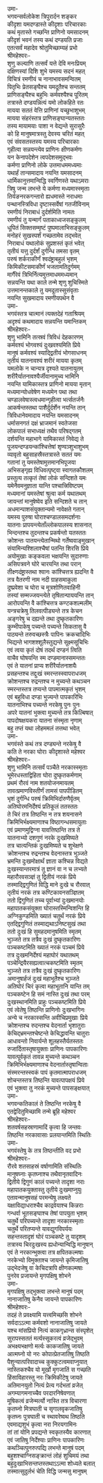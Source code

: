 उमा-  
भगवन्सर्वलोकेश त्रिपुरार्दन शङ्कर  
कीदृशा यमदण्डास्ते कीदृशाः परिचारकाः  
कथं मृतास्ते गच्छन्ति प्राणिनो यमसादनम्  
कीदृशं भवनं तस्य कथं दण्डयति प्रजाः  
एतत्सर्वं महादेव श्रोतुमिच्छाम्यहं प्रभो  
श्रीमहेश्वरः-  
शृणु कल्याणि तत्सर्वं यत्ते देवि मनःप्रियम्  
दक्षिणस्यां दिशि शुभे यमस्य सदनं महत्  
विचित्रं रमणीयं च नानाभावसमन्वितम्  
पितृभिः प्रेतसङ्घैश्च यमदूतैश्च सन्ततम्  
प्राणिसङ्घैश्च बहुभिः कर्मवश्यैश्च पूरितम्  
तत्रास्ते दण्डयन्नित्यं यमो लोकहिते रतः  
मायया सततं वेत्ति प्राणिनां यच्छुभाशुभम्  
मायया संहरंस्तत्र प्राणिसङ्घान्यतस्ततः  
तस्य मायामयाः पाशा न वेद्यन्ते सुरासुरैः  
को हि मानुषमात्रस्तु देवस्य चरितं महत्  
एवं संवसतस्तस्य यमस्य परिचारकाः  
गृहीत्वा सन्नयन्त्येव प्राणिनः क्षीणकर्मणः  
यन केनापदेशेन त्वपदेशसमुद्भवः  
कर्मणा प्राणिनो लोके उत्तमाधममध्यमाः  
यथार्हं तान्समादाय नयन्ति यमसादनम्  
धार्मिकानुत्तमान्विद्धि स्वर्गिणस्ते यथाऽमराः  
त्रिषु जन्म लभन्ते ये कर्मणा मध्यमास्स्मृताः  
तिर्यङनरकगन्तारो ह्यधमास्ते नराधमाः  
पन्थानस्त्रिविधा दृष्टास्सर्वेषां गतजीविनाम्  
रमणीयं निराबाधं दुर्दर्शमिति नामतः  
रमणीयं तु यन्मार्गं पताकाध्वजसङ्कुलम्  
धूपितं सिक्तसम्मृष्टं पुष्पमालाभिसङ्कुलम्  
मनोहरं सुखस्पर्शं गच्छतामेव तद्भवेत्  
निराबाधं यथालोकं सुप्रशस्तं कृतं भवेत्  
तृतीयं यत्तु दुर्दर्शं दुर्गन्धि तमसा वृतम्  
परुषं शर्कराकीर्णं श्वदंष्ट्राबहुलं भृशम्  
किमिकीटसमाकीर्णं भजतामतिदुर्गमम्  
मार्गैरेवं त्रिभिर्नित्यमुत्तमाधममध्यमान्  
सन्नयन्ति यथा काले तन्मे शृणु शुचिस्मिते  
उत्तमानन्तकाले तु यमदूतास्सुसंवृताः  
नयन्ति सुखमादाय रमणीयपथेन वै  
उमा-  
भगवंस्तत्र चात्मानं त्यक्तदेहं गताश्रियम्  
अदृश्यं कथमादाय सन्नयन्ति यमान्तिकम्  
श्रीमहेश्वरः-  
शृणु भामिनि तत्स्रवं त्रिविधं देहकारणम्  
कर्मवश्यं भोगवश्यं दुःखवश्यमिति प्रिये  
मानुषं कर्मवश्यं स्याद्द्वितीयं भोगसाधनम्  
तृतीयं यातनावश्यं शरीरं मायया कृतम्  
यमलोके न चान्यत्र दृश्यते यातनायुतम्  
शरीरैर्यातनावश्यैर्जीवानामुच्य भामिनि  
नयन्ति यामिकास्तत्र प्राणिनो मायया मृतान्  
मध्यमान्योधवेषेण मध्यमेन पथा तथा  
चण्डालवेषास्त्वधमान्गृहीत्वा भर्त्सतर्जनैः  
आकर्षन्तस्तथा पाशैर्दुर्दर्शेन नयन्ति तान्  
त्रिविधानेवमादाय नयन्ति यमसादनम्  
धर्मासनगतं दक्षं भ्राजमानं स्वतेजसा  
लोकपालं सभाध्यक्षं तथैव परिषद्गतम्  
दर्शयन्ति महाभागे यामिकास्तं निवेद्य ते  
पूजयन्दण्डयन्कांश्चित्तेषां शृण्वञ्शुभाशुभम्  
व्यावृतो बहुसाहस्रैस्तत्रास्ते सततं यमः  
गतानां तु यमस्तेषामुत्तमानभिपूजया  
अभिसङ्गृह्य विधिवत्पृष्ट्वा स्वागतकौशलम्  
प्रस्तुत्य तत्कृतं तेषां लोकं सन्दिशते यमः  
यमेनैवमनुज्ञाता यान्ति पश्चात्त्रिविष्टपम्  
मध्यमानां यमस्तेषां श्रुत्वा कर्म यथातथम्  
जायन्तां मानुषेष्वेव इति सन्दिशते च तान्  
अधमान्पाशसंयुक्तान्यमो नावेक्षते गतान्  
यमस्य पुरुषा घोराश्चण्डालसमदर्शनाः  
यातनाः प्रापयन्त्येताँल्लोकपालस्य शासनात्  
भिन्दन्तश्च तुदन्तश्च प्रकर्षन्तो यतस्ततः  
क्रोशन्तः पातयन्त्येतान्मिथो गर्तेष्ववाङ्मुखान्  
संयामिन्यश्शिलाश्चैषां पतन्ति शिरसि प्रिये  
अयोमुखाः कङ्कवला भक्षयन्ति सुदारुणाः  
असिपत्रवने घोरे चारयन्ति तथा परान्  
तीक्ष्णदंष्ट्रास्तथा श्वानः कांश्चित्तत्र ह्यदन्ति वै  
तत्र वैतरणी नाम नदी ग्राहसमाकुला  
दुष्प्रवेशा च घोरा च मूत्रशोणितवाहिनी  
तस्यां सम्मज्जयन्त्येते तृषितान्पाययन्ति तान्  
आरोपयन्ति वै कांश्चित्तत्र कण्टकशल्मलीम्  
यन्त्रचक्रेषु तिलवत्पीड्यन्ते तत्र केचन  
अङ्गरेषु च दह्यन्ते तथा दुष्कृतकारिणः  
कुम्भीपाकेषु पच्यन्ते पच्यन्ते सिकतासु वै  
पाठ्यन्ते तरुवच्छस्त्रैः पापिनः क्रकचादिभिः  
भिद्यन्ते भागशश्शूलैस्तुद्यन्ते सूक्ष्मसूचिभिः  
एवं त्वया कृतं दोषं तदर्थं दण्डनं त्विति  
वाचैव घोषयन्ति स्म दण्डमानास्समन्ततः  
एवं ते यातनां प्राप्य शरीरैर्यातनाशयैः  
प्रसहन्तश्च तद्दुःखं स्मरन्तस्स्वापराधजम्  
क्रोशन्तश्च रुद्रन्तश्च न मुच्यन्ते कथञ्चन  
स्मरन्तस्तत्र तप्यन्ते पापमात्मकृतं भृशम्  
एवं बहुविधा दण्डा भुज्यन्ते पापकारिभिः  
यातनाभिश्च पच्यन्ते नरकेषु पुनः पुनः  
अपरे यातनां भुक्त्वा मुच्यन्ते तत्र किल्बिषात्  
पापदोषक्षयकरा यातना संस्मृता नृणाम्  
बहु तप्तं यथा लोहममलं तत्तथा भवेत्   
उमा-  
भगवंस्ते कथं तत्र दण्ड्यन्ते नरकेषु वै  
कति ते नरका घोराः कीदृशास्ते महेश्वर  
श्रीमहेश्वरः-  
शृणु भामिनि तत्सर्वं पञ्चैते नरकास्स्मृताः  
भूमेरधस्ताद्विहिता घोरा दुष्कृतकर्मणाम्  
प्रथमं रौरवं नाम शतयोजनमायतम्  
तावत्प्रमाणविस्तीर्णं तामसं पापपीडितम्  
भृशं दुर्गन्धि परुषं क्रिमिभिर्दारुणैर्वृतम्  
अतिघोरमनिर्देश्यं प्रतिकूलं ततस्ततः  
ते चिरं तत्र तिष्ठन्ति न तत्र शयनासने  
क्रिमिभिर्भक्ष्यमाणाश्च विष्ठागन्धसमायुताः  
एवं प्रमाणमुद्विग्ना यावत्तिष्ठन्ति तत्र ते  
यातनाभ्यो दशगुणं नरके दुःखमिष्यते  
तत्र चात्यन्तिकं दुःखमिष्यते च शुभेक्षणे  
क्रोशन्तश्च रुद्रन्तश्च वेदनास्तत्र भुञ्जते  
भ्रमन्ति दुःखमोक्षार्थं ज्ञाता कश्चिन्न विद्यते  
दुःखस्यान्तरमात्रं तु ज्ञानं वा न च लभ्यते  
महारौरवसञ्ज्ञं तु द्वितीयं नरकं प्रिये  
तस्माद्द्विगुणितं विद्धि माने दुःखे च रौरवात्  
तृतीयं नरकं तत्र कण्टिकावनसञ्ज्ञितम्  
ततो द्विगुणितं तच्च पूर्वाभ्यां दुःखमानयोः  
महापातकसंयुक्ता घोरास्तस्मिन्विशन्ति हि  
अग्निकुण्डमिति ख्यातं चतुर्थं नरकं प्रिये  
एतद्द्विगुणितं तस्माद्यथाऽनिष्टसुखं तथा  
ततो दुःखं हि सुमहदमानुषमिति स्मृतम्  
भुञ्जते तत्र तत्रैव दुःखं दुष्कृतकारिणः  
पञ्चकष्टमिति ख्यातं नरकं पञ्चमं प्रिये  
तत्र दुःखमनिर्देश्यं महाघोरं यथातथम्  
पञ्चेन्द्रियैरसह्यत्वात्चकष्टमिति स्मृतम्  
भुञ्जते तत्र तत्रैव दुःखं दुष्कृतकारिणः  
अमानुषार्हजं दुःखं महाभूतैश्च भुञ्जते  
अतिघोरं चिरं कृत्वा महाभूतानि यान्ति तम्  
पञ्चकष्टेन हि समं नास्ति दुःखं तथा परम्  
दुःखस्थानमिति प्राहुः पञ्चकष्टमिति प्रिये  
एवं त्वेतेषु तिष्ठन्ति प्राणिनोः दुःखभागिनः  
अन्ये च नरकास्सन्ति अवीचिप्रमुखाः प्रिये  
क्रोशन्तश्च रुदन्तश्च वेदनार्ता भृशातुराः  
केचिद्भ्रमन्तश्चेष्टन्ते केचिद्धावन्ति चातुराः  
आधावन्तो निवार्यन्ते शूलहस्तैर्यतस्ततः  
रुजार्दितास्तृषायुक्ताः प्राणिनः पापकारिणः  
यावत्पूर्वकृतं तावन्न मुच्यन्ते कथञ्चन  
क्रिमिभिर्भक्ष्यमाणाश्च वेदनार्तास्तृषान्विताः  
संस्मरन्तस्स्वकं पापं कृतमात्मापराधजम्  
शोचन्तस्तत्र तिष्ठन्ति यावत्पापक्षयं प्रिये  
एवं भुक्त्वा तु नरकं मुच्यन्ते पापसङ्क्षयात्  
उमा-  
भगवन्कतिकालं ते तिष्ठन्ति नरकेषु वै  
एतद्वेदितुमिच्छामि तन्मे ब्रूहि महेश्वर  
श्रीमहेश्वरः-  
शतवर्षसहस्राणामादिं कृत्वा हि जन्तवः  
तिष्ठन्ति नरकावासाः प्रलयान्तमिति स्थितिः  
उमा-  
भगवंस्तेषु के तत्र तिष्ठन्तीति वद प्रभो  
श्रीमहेश्वरः-  
रौरवे शतसाहस्रं वर्षाणामिति संस्थितिः  
मानुषघ्नाः कृतघ्नाश्च तथैवानृतवादिनः  
द्वितीये द्विगुणं कालं पच्यन्ते तादृशा नराः  
महापातकयुक्तास्तु तृतीये दुःखमाप्नुयुः  
एतावन्मानुषसहं परमन्येषु लक्ष्यते  
यक्षाविद्याधराश्चैव काद्रवेयाश्च किन्नराः  
गन्धर्वा भूतसङ्घाश्च तेषां पापयुता भृशम्  
चतुर्थे परिपच्यन्ते तादृशा नरकास्स्मृताः  
चतुर्थे परितप्यन्ते यावद्युगविपर्ययः  
सहन्तस्तादृशं घोरं पञ्चकष्टे तु यादृशम्  
तत्रास्य चिरदुःखस्य ह्यधोन्यान्विद्धि मानुषान्  
एवं ते नरकान्भुक्त्वा तत्र क्षपितकल्मषाः  
नरकेभ्यो विमुक्ताश्च जायन्ते कृमिजातिषु  
उद्भेदजेषु वा केचिदत्रापि क्षीणकल्मषाः  
पुनरेव प्रजायन्ते मृगपक्षिषु शोभने  
उमा-  
मृगपक्षिषु तद्भुक्त्वा लभन्ते मानुषं पदम्  
नानाजातिषु केनैव जायन्ते पापकारिणः  
श्रीमहेश्वरः-  
तदहं ते प्रवक्ष्यामि यत्त्वमिच्छसि शोभने  
सर्वदाऽऽत्मा कर्मवशो नानाजातिषु जायते  
यश्च मांसप्रियो नित्यं काकगृध्रान्स संस्पृशेत्  
सुरापस्सततं मर्त्यस्सूकरत्वं व्रजेद्भुवम्  
अभक्ष्यभक्षणो मर्त्यः काकजातिषु जायते  
आत्मघ्नो यो नरः कोपात्प्रेतजातिषु तिष्ठति  
पैशुन्यात्परिवादाच्च कुक्कुटत्वमवाप्नुयात्  
नास्तिकश्चैव यो मूर्खो मृगजातिं स गच्छति  
हिंसाविहारस्तु नरः क्रिमिकीटेषु जायते  
अतिमानयुतो नित्यं प्रेत्य गर्दभतां व्रजेत्  
अगम्यागमनाच्चैव परदारनिषेवणात्  
मूषिकत्वं व्रजेन्मर्त्यो नास्ति तत्र विचारणा  
कृतघ्नो मित्रघाती च सृगालवृकजातिषु  
कृतघ्नः पुत्रघाती च स्थावरेष्वथ तिष्ठति  
एवमाद्यशुभं कृत्वा नरा निरयगामिनः  
तां तां योनि प्रपद्यन्ते स्वकृतस्यैव कारणात्  
एवं जातिषु निर्देश्याः प्राणिनः पापकारिणः  
कथञ्चित्पुनरुत्पद्यि लभन्ते मानुषं पदम्  
बहुशश्चाग्निसङ्क्रान्तं लोहं शुचिमयं तथा  
बहुदुःखाभिसन्तप्तस्तथाऽऽत्मा शोध्यते बलात्  
तस्मात्सुदुर्लभं चेति विद्धि जन्मसु मानुषम्  
